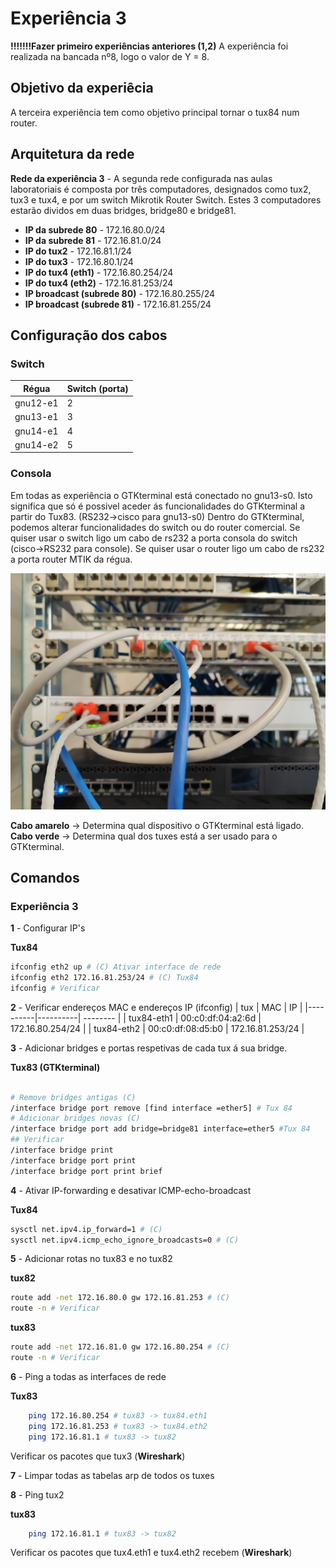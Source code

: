 # Experiência 3
**!!!!!!!Fazer primeiro experiências anteriores (1,2)**
A experiência foi realizada na bancada nº8, logo o valor de Y = 8.

## Objetivo da experiêcia
A terceira experiência tem como objetivo principal tornar o tux84 num router.

## Arquitetura da rede
**Rede da experiência 3** - A segunda rede configurada nas aulas laboratoriais é composta por três computadores, designados como tux2, tux3 e tux4, e por um switch Mikrotik Router Switch. Estes 3 computadores estarão dividos em duas bridges, bridge80 e bridge81.

- **IP da subrede 80** - 172.16.80.0/24
- **IP da subrede 81** - 172.16.81.0/24
- **IP do tux2** - 172.16.81.1/24
- **IP do tux3** - 172.16.80.1/24
- **IP do tux4 (eth1)** - 172.16.80.254/24
- **IP do tux4 (eth2)** - 172.16.81.253/24
- **IP broadcast (subrede 80)** - 172.16.80.255/24
- **IP broadcast (subrede 81)** - 172.16.81.255/24


## Configuração dos cabos
### Switch 
|Régua | Switch (porta)|
|----------|----------|
| gnu12-e1 | 2        |
| gnu13-e1 | 3        |
| gnu14-e1 | 4        |
| gnu14-e2 | 5        |


### Consola
Em todas as experiência o GTKterminal está conectado no gnu13-s0. Isto significa que só é possivel aceder ás funcionalidades do GTKterminal a partir do Tux83. (RS232->cisco para gnu13-s0)
Dentro do GTKterminal, podemos alterar funcionalidades do switch ou do router comercial. Se quiser usar o switch ligo um cabo de rs232 a porta consola do switch (cisco->RS232 para console). Se quiser usar o router ligo um cabo de rs232 a porta router MTIK da régua.

![Cabos exp3](img/cables3.jpg)

**Cabo amarelo** -> Determina qual dispositivo o GTKterminal está ligado.
**Cabo verde** -> Determina qual dos tuxes está a ser usado para o GTKterminal.

## Comandos

### Experiência 3

**1** - Configurar IP's

**Tux84** 
```bash
ifconfig eth2 up # (C) Ativar interface de rede
ifconfig eth2 172.16.81.253/24 # (C) Tux84
ifconfig # Verificar
```

**2** - Verificar endereços MAC e endereços IP (ifconfig)
| tux | MAC | IP |
|----------|----------| -------- |
| tux84-eth1 | 00:c0:df:04:a2:6d | 172.16.80.254/24 |
| tux84-eth2 | 00:c0:df:08:d5:b0 | 172.16.81.253/24 |


**3** - Adicionar bridges e portas respetivas de cada tux á sua bridge.

**Tux83 (GTKterminal)**
```bash

# Remove bridges antigas (C)
/interface bridge port remove [find interface =ether5] # Tux 84
# Adicionar bridges novas (C)
/interface bridge port add bridge=bridge81 interface=ether5 #Tux 84
## Verificar
/interface bridge print
/interface bridge port print
/interface bridge port print brief
```

**4** - Ativar IP-forwarding e desativar ICMP-echo-broadcast

**Tux84**
```bash 
sysctl net.ipv4.ip_forward=1 # (C)
sysctl net.ipv4.icmp_echo_ignore_broadcasts=0 # (C)
```
**5** - Adicionar rotas no tux83 e no tux82

**tux82**
```bash 
route add -net 172.16.80.0 gw 172.16.81.253 # (C)
route -n # Verificar
```
**tux83**
```bash 
route add -net 172.16.81.0 gw 172.16.80.254 # (C)
route -n # Verificar
```

**6** - Ping a todas as interfaces de rede

**Tux83**
```bash
    ping 172.16.80.254 # tux83 -> tux84.eth1
    ping 172.16.81.253 # tux83 -> tux84.eth2
    ping 172.16.81.1 # tux83 -> tux82
```
Verificar os pacotes que tux3 (**Wireshark**)

**7** - Limpar todas as tabelas arp de todos os tuxes

**8** -  Ping tux2

**tux83**

```bash
    ping 172.16.81.1 # tux83 -> tux82
```

Verificar os pacotes que tux4.eth1 e tux4.eth2 recebem (**Wireshark**)
